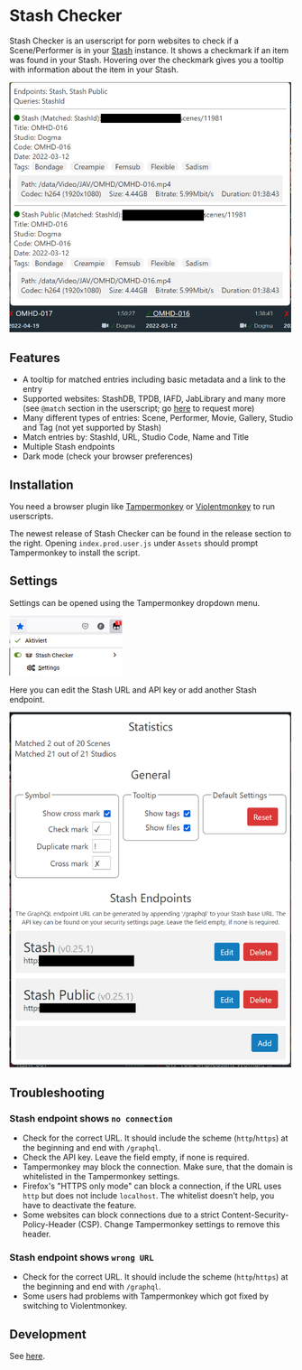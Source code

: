# Stash Checker

Stash Checker is an userscript for porn websites to check if a Scene/Performer is in your [Stash](https://github.com/stashapp/stash) instance.
It shows a checkmark if an item was found in your Stash.
Hovering over the checkmark gives you a tooltip with information about the item in your Stash.

<img src="docs/assets/tooltip.png" alt="tooltip" title="StashDB" width="500"/>

## Features

- A tooltip for matched entries including basic metadata and a link to the entry
- Supported websites: StashDB, TPDB, IAFD, JabLibrary and many more (see `@match` section in the userscript; go [here](https://github.com/timo95/stash-checker/issues/5) to request more)
- Many different types of entries: Scene, Performer, Movie, Gallery, Studio and Tag (not yet supported by Stash)
- Match entries by: StashId, URL, Studio Code, Name and Title
- Multiple Stash endpoints
- Dark mode (check your browser preferences)

## Installation

You need a browser plugin like [Tampermonkey](https://www.tampermonkey.net/) or [Violentmonkey](https://violentmonkey.github.io/) to run userscripts.

The newest release of Stash Checker can be found in the release section to the right.
Opening `index.prod.user.js` under `Assets` should prompt Tampermonkey to install the script.

## Settings

Settings can be opened using the Tampermonkey dropdown menu.

<img src="docs/assets/menu.png" alt="menu" title="Tampermonkey Menu" width="200"/>

Here you can edit the Stash URL and API key or add another Stash endpoint.

<img src="docs/assets/settings.png" alt="settings" title="Userscript Settings" width="500"/>

## Troubleshooting

### Stash endpoint shows `no connection`

- Check for the correct URL. It should include the scheme (`http`/`https`) at the beginning and end with `/graphql`.
- Check the API key. Leave the field empty, if none is required.
- Tampermonkey may block the connection. Make sure, that the domain is whitelisted in the Tampermonkey settings.
- Firefox's "HTTPS only mode" can block a connection, if the URL uses `http` but does not include `localhost`. The whitelist doesn't help, you have to deactivate the feature.
- Some websites can block connections due to a strict Content-Security-Policy-Header (CSP). Change Tampermonkey settings to remove this header.

### Stash endpoint shows `wrong URL`

- Check for the correct URL. It should include the scheme (`http`/`https`) at the beginning and end with `/graphql`.
- Some users had problems with Tampermonkey which got fixed by switching to Violentmonkey.

## Development

See [here](docs/DEVELOPMENT.md).
